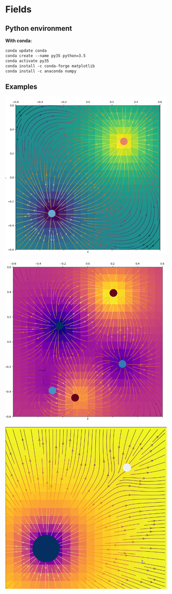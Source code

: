 # Fields

## Python environment

**With conda:**

```
conda update conda
conda create --name py35 python=3.5
conda activate py35
conda install -c conda-forge matplotlib
conda install -c anaconda numpy
```

## Examples

<p align="center"><img alt="Conglomerate" src="./docs/Capture.PNG"></p>

<p align="center"><img alt="Conglomerate" src="./docs/Capture2.PNG"></p>

<p align="center"><img alt="Conglomerate" src="./docs/Drag.gif"></p>
